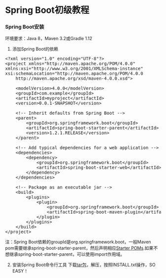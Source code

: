 Spring Boot初级教程
=======================

### Spring Boot安装
环境要求：Java 8，Maven 3.2或Gradle 1.12

1. 添加Spring Boot的依赖
<pre>
&lt;?xml version="1.0" encoding="UTF-8"?&gt;
&lt;project xmlns="http://maven.apache.org/POM/4.0.0"
xmlns:xsi="http://www.w3.org/2001/XMLSchema-instance"
xsi:schemaLocation="http://maven.apache.org/POM/4.0.0 
    http://maven.apache.org/xsd/maven-4.0.0.xsd"&gt;

    &lt;modelVersion&gt;4.0.0&lt;/modelVersion&gt;
    &lt;groupId&gt;com.example&lt;/groupId&gt;
    &lt;artifactId&gt;myproject&lt;/artifactId&gt;
    &lt;version&gt;0.0.1-SNAPSHOT&lt;/version&gt;

    &lt;!-- Inherit defaults from Spring Boot --&gt;
    &lt;parent&gt;
        &lt;groupId&gt;org.springframework.boot&lt;/groupId&gt;
        &lt;artifactId&gt;spring-boot-starter-parent&lt;/artifactId&gt;
        &lt;version&gt;1.2.1.RELEASE&lt;/version&gt;
    &lt;/parent&gt;

    &lt;!-- Add typical dependencies for a web application --&gt;
    &lt;dependencies&gt;
        &lt;dependency&gt;
            &lt;groupId&gt;org.springframework.boot&lt;/groupId&gt;
            &lt;artifactId&gt;spring-boot-starter-web&lt;/artifactId&gt;
        &lt;/dependency&gt;
    &lt;/dependencies&gt;

    &lt;!-- Package as an executable jar --&gt;
    &lt;build&gt;
        &lt;plugins&gt;
            &lt;plugin&gt;
                &lt;groupId&gt;org.springframework.boot&lt;/groupId&gt;
                &lt;artifactId&gt;spring-boot-maven-plugin&lt;/artifactId&gt;
            &lt;/plugin&gt;
        &lt;/plugins&gt;
    &lt;/build&gt;
&lt;/project&gt;
</pre>
注：Spring Boot依赖的groupId是org.springframework.boot，一般Maven pom需要继承spring-boot-starter-parent，然后声明相应[Starter POMs](http://docs.spring.io/spring-boot/docs/current/reference/htmlsingle/#using-boot-starter-poms).如果不想继承spring-boot-starter-parent，可以使用import作用域。

2. 安装Spring Boot命令行工具
下载[tar包](http://repo.spring.io/release/org/springframework/boot/spring-boot-cli/1.2.1.RELEASE/spring-boot-cli-1.2.1.RELEASE-bin.tar.gz)，解压，按照INSTALL.txt操作，SO EASY！







